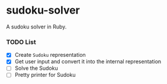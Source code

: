 # sudoku-solver

A sudoku solver in Ruby.

### TODO List

 - [x] Create `Sudoku` representation
 - [x] Get user input and convert it into the internal representation
 - [ ] Solve the Sudoku
 - [ ] Pretty printer for Sudoku
